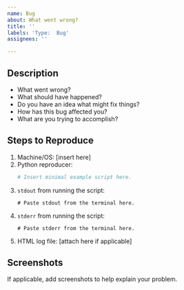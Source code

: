 ```yaml
---
name: Bug
about: What went wrong?
title: ''
labels: 'Type:  Bug'
assignees: ''

---
```


## Description
* What went wrong?
* What should have happened?
* Do you have an idea what might fix things?
* How has this bug affected you?
* What are you trying to accomplish?

## Steps to Reproduce
1. Machine/OS:  [insert here]
2. Python reproducer:
   ```python
   # Insert minimal example script here.
   ```
3. `stdout` from running the script:
   ```
   # Paste stdout from the terminal here.
   ```
4. `stderr` from running the script:
   ```
   # Paste stderr from the terminal here.
   ```
5. HTML log file:  [attach here if applicable]

## Screenshots
If applicable, add screenshots to help explain your problem.
